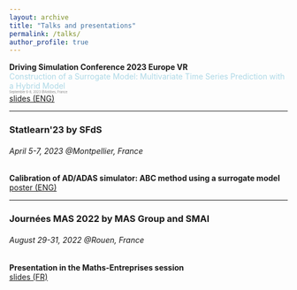 ```yaml
---
layout: archive
title: "Talks and presentations"
permalink: /talks/
author_profile: true
---
```


**Driving Simulation Conference 2023 Europe VR**  
<span style="color:lightblue">Construction of a Surrogate Model: Multivariate Time Series Prediction with a Hybrid Model</span>  
<span style="color:grey; font-size:0.4em; ">September 6-8, 2023 @Antibes, France</span>  
[slides (ENG)](../files/slides_dsc_2023.pdf)

***

### Statlearn'23 by SFdS
###### April 5-7, 2023 @Montpellier, France
**Calibration of AD/ADAS simulator: ABC method using a surrogate model**  
[poster (ENG)](../files/poster_statlearn.pdf)

---

### Journées MAS 2022 by MAS Group and SMAI
###### August 29-31, 2022 @Rouen, France
**Presentation in the Maths-Entreprises session**  
[slides (FR)](../files/slides_mas_2022.pdf)

